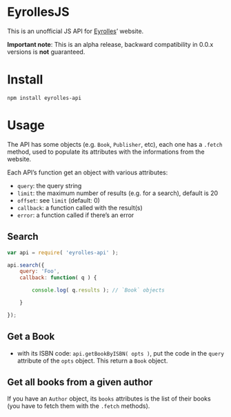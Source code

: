 EyrollesJS
==========

This is an unofficial JS API for [Eyrolles](http://www.eyrolles.com/)’ website.

**Important note**: This is an alpha release, backward compatibility in 0.0.x versions
is **not** guaranteed.

Install
=======

```
npm install eyrolles-api
```

Usage
=====

The API has some objects (e.g. `Book`, `Publisher`, etc), each one has a
`.fetch` method, used to populate its attributes with the informations from the
website.

Each API’s function get an object with various attributes:

* `query`: the query string
* `limit`: the maximum number of results (e.g. for a search), default is 20
* `offset`: see `limit` (default: 0)
* `callback`: a function called with the result(s)
* `error`: a function called if there’s an error

Search
------

```js
var api = require( 'eyrolles-api' );

api.search({
    query: 'Foo',
    callback: function( q ) {

        console.log( q.results ); // `Book` objects

    }

});
```

Get a Book
----------

* with its ISBN code: `api.getBookByISBN( opts )`, put the code in the `query`
  attribute of the `opts` object. This return a `Book` object.


Get all books from a given author
---------------------------------

If you have an `Author` object, its `books` attributes is the list of their
books (you have to fetch them with the `.fetch` methods).
